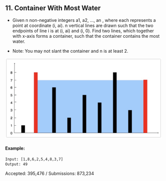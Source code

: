 ## 11. Container With Most Water

- Given n non-negative integers a1, a2, ..., an , where each represents a point at coordinate (i, ai). n vertical lines are drawn such that the two endpoints of line i is at (i, ai) and (i, 0). Find two lines, which together with x-axis forms a container, such that the container contains the most water.

- Note: You may not slant the container and n is at least 2.

![sample](image/sample.png)

#### Example:

```
Input: [1,8,6,2,5,4,8,3,7]
Output: 49
```

Accepted: 395,476 / Submissions: 873,234